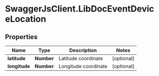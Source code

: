 # SwaggerJsClient.LibDocEventDeviceLocation

## Properties
Name | Type | Description | Notes
------------ | ------------- | ------------- | -------------
**latitude** | **Number** | Latitude coordinate | [optional] 
**longitude** | **Number** | Longitude coordinate | [optional] 


